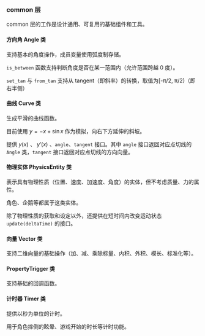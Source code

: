 ### common 层

common 层的工作是设计通用、可复用的基础组件和工具。

#### 方向角 Angle 类

支持基本的角度操作，成员变量使用弧度制存储。

`is_between` 函数支持判断角度是否在某一范围内（允许范围跨越 0 度）。

`set_tan` 与 `from_tan` 支持从 tangent（即斜率）的转换，取值为[-π/2, π/2)（即右半侧）

#### 曲线 Curve 类

生成平滑的曲线函数。

目前使用 $y=-x+\sin x$ 作为模拟，向右下方延伸的斜坡。

提供 $y(x)$ 、 $y'(x)$ 、`angle`、`tangent` 接口。其中 `angle` 接口返回对应点切线的 `Angle` 类，`tangent` 接口返回对应点切线的方向向量。

#### 物理实体 PhysicsEntity 类

表示具有物理性质（位置、速度、加速度、角度）的实体，但不考虑质量、力的属性。

角色、企鹅等都属于这类实体。

除了物理性质的获取和设定以外，还提供在短时间内改变运动状态 `update(deltaTime)` 的接口。

#### 向量 Vector 类

支持二维向量的基础操作（加、减、乘除标量、内积、外积、模长、标准化等）。

#### PropertyTrigger 类

支持基础的回调函数。

#### 计时器 Timer 类

提供以秒为单位的计时。

用于角色摔倒的眩晕、游戏开始的时长等计时功能。